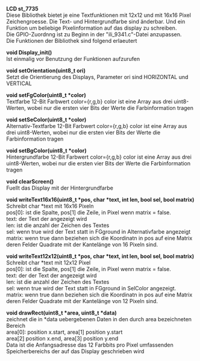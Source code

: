 **LCD st_7735**\
Diese Bibliothek bietet je eine Textfunktionen mit 12x12 und mit 16x16
Pixel Zeichengroesse. Die Text- und Hintergrundfarbe sind änderbar.
Und ein Funktion um beliebige Pixelinformation auf das display zu schreiben.\
Die GPIO-Zuordnng ist zu Beginn in der "ili_9341.c"-Datei anzupassen.\
Die Funktionen der Bibliothek sind folgend erlaeutert

**void Display_init()**\
Ist einmalig vor Benutzung der Funktionen aufzurufen

**void setOrientation(uint8_t ori)**\
Setzt die Orientierung des Displays, Parameter ori sind HORIZONTAL und VERTICAL

**void setFgColor(uint8_t *color)**\
Textfarbe 12-Bit Farbwert color={r,g,b}
color ist eine Array aus drei uint8-Werten, wobei nur die ersten vier Bits
der Werte die Farbinformation tragen

**void setSeColor(uint8_t *color)**\
Alternativ-Textfarbe 12-Bit Farbwert color={r,g,b}
color ist eine Array aus drei uint8-Werten, wobei nur die ersten vier Bits
der Werte die Farbinformation tragen

**void setBgColor(uint8_t *color)**\
Hintergrundfarbe 12-Bit Farbwert color={r,g,b}
color ist eine Array aus drei uint8-Werten, wobei nur die ersten vier Bits
der Werte die Farbinformation tragen

**void clearScreen()**\
Fuellt das Display mit der Hintergrundfarbe

**void writeText16x16(uint8_t *pos, char *text, int len, bool sel, bool matrix)**\
Schreibt char \*text mit 16x16 Pixeln\
pos[0]: ist die Spalte, pos[1] die Zeile, in Pixel wenn matrix = false.\
text: der Text der angezeigt wird\
len: ist die anzahl der Zeichen des Textes\
sel: wenn true wird der Text statt in FGground in Alternativfarbe angezeigt\
matrix: wenn true dann beziehen sich die Koordinatn in pos auf eine Matrix\
deren Felder Quadrate mit der Kantelänge von 16 Pixeln sind.

**void writeText12x12(uint8_t *pos, char *text, int len, bool sel, bool matrix)**\
Schreibt char \*text mit 12x12 Pixel\
pos[0]: ist die Spalte, pos[1] die Zeile, in Pixel wenn matrix = false.\
text: der der Text der angezeigt wird\
len: ist die anzahl der Zeichen des Textes\
sel: wenn true wird der Text statt in FGground in SelColor angezeigt.\
matrix: wenn true dann beziehen sich die Koordinatn in pos auf eine Matrix
deren Felder Quadrate mit der Kantelänge von 12 Pixeln sind.

**void drawRect(uint8_t *area, uint8_t *data)**\
zeichnet die in \*data uebergebenen Daten in den
durch area bezeichneten Bereich\
area[0]: position x.start, area[1] position y.start\
area[2] position x.end, area[3] position y.end\
Data ist die Anfangsadresse das 12 Farbbits pro Pixel umfassenden
Speicherbereichs der auf das Display geschrieben wird

